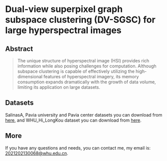 # Dual-view superpixel graph subspace clustering (DV-SGSC) for large hyperspectral images
## Abstract
> The unique structure of hyperspectral image (HSI) provides rich information while also posing challenges for computation. Although subspace clustering is capable of effectively utilizing the high-dimensional features of hyperspectral imagery, its memory consumption expands dramatically with the growth of data volume, limiting its application on large datasets.
## Datasets
SalinasA, Pavia university and Pavia center datasets you can download from [here](https://www.ehu.eus/ccwintco/index.php?title=Hyperspectral_Remote_Sensing_Scenes#Pavia_Centre_and_University), and WHU_Hi_LongKou dataset you can download from [here](http://rsidea.whu.edu.cn/resource_WHUHi_sharing.htm).
## More
If you have any questions and needs, you can contact me, my email is: 2021202130068@whu.edu.cn.
